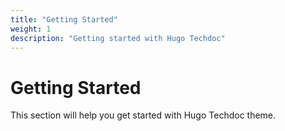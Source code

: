 ```yaml
---
title: "Getting Started"
weight: 1
description: "Getting started with Hugo Techdoc"
---
```


# Getting Started

This section will help you get started with Hugo Techdoc theme. 